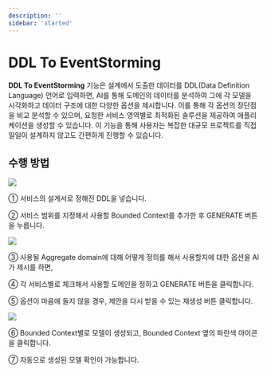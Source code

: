 ```yaml
---
description: ''
sidebar: 'started'
---
```


# DDL To EventStorming

**DDL To EventStorming** 기능은 설계에서 도출한 데이터를 DDL(Data Definition Language) 언어로 입력하면, AI를 통해 도메인의 데이터를 분석하여 그에 각 모델을 시각화하고 데이터 구조에 대한 다양한 옵션을 제시합니다. 이를 통해 각 옵션의 장단점을 비교 분석할 수 있으며, 요청한 서비스 영역별로 최적화된 솔루션을 제공하여 애플리케이션을 생성할 수 있습니다. 이 기능을 통해 사용자는 복잡한 대규모 프로젝트를 직접 일일이 설계하지 않고도 간편하게 진행할 수 있습니다.

## 수행 방법

<!-- ![](../../src/img/ai-gen-0.png)

[**MSAEZ**](https://www.msaez.io/) 에 접속해 AI 생성 버튼을 클릭합니다. -->

![](../../src/img/ddl-01.png)

① 서비스의 설계서로 정해진 DDL을 넣습니다.

② 서비스 범위를 지정해서 사용할 Bounded Context를 추가한 후 GENERATE 버튼을 누릅니다.

![](../../src/img/ddl-02.png)

③ 사용될 Aggregate domain에 대해 어떻게 정의를 해서 사용할지에 대한 옵션을 AI가 제시를 하면,

④ 각 서비스별로 체크해서 사용할 도메인을 정하고 GENERATE 버튼을 클릭합니다.

⑤ 옵션이 마음에 들지 않을 경우, 제안을 다시 받을 수 있는 재생성 버튼 클릭합니다.

![](../../src/img/ddl-03.png)

⑥ Bounded Context별로 모델이 생성되고, Bounded Context 옆의 파란색 아이콘을 클릭합니다.

⑦ 자동으로 생성된 모델 확인이 가능합니다.
